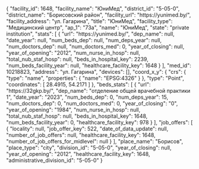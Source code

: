 {
    "facility_id": 1648,
    "facility_name": "ЮниМед",
    "district_id": "5-05-0",
    "district_name": "Борисовский район",
    "facility_url": "https:\/\/yunimed.by\/",
    "facility_address": "ул. Гагарина",
    "title": "ЮниМед",
    "facility_type": "Медицинский центр",
    "ap_1": "73а",
    "name": "ЮниМед",
    "state": "private institution",
    "stats": [
        {
            "url": "https:\/\/yunimed.by\/",
            "dep_name": null,
            "date_year": null,
            "num_beds_dep": null,
            "num_deps_year": null,
            "num_doctors_dep": null,
            "num_doctors_med": 0,
            "year_of_closing": null,
            "year_of_opening": "2012",
            "num_nurse_in_hosp": null,
            "total_nub_staf_hosp": null,
            "beds_in_hospital_key": 2239,
            "num_beds_facility_year": null,
            "healthcare_facility_key": 1648
        }
    ],
    "med_id": 10218823,
    "address": "ул. Гагарина",
    "devices": [],
    "coord_x_y": {
        "crs": {
            "type": "name",
            "properties": {
                "name": "EPSG:4326"
            }
        },
        "type": "Point",
        "coordinates": [
            28.4915,
            54.2171
        ]
    },
    "beds_stats": [
        {
            "url": "https:\/\/32gkp.by\/",
            "dep_name": "отделение общей врачебной практики 1",
            "date_year": "2023",
            "num_beds_dep": 0,
            "num_deps_year": 15,
            "num_doctors_dep": 0,
            "num_doctors_med": 0,
            "year_of_closing": "0",
            "year_of_opening": "1984",
            "num_nurse_in_hosp": null,
            "total_nub_staf_hosp": null,
            "beds_in_hospital_key": 1648,
            "num_beds_facility_year": 0,
            "healthcare_facility_key": 978
        }
    ],
    "job_offers": [
        {
            "locality": null,
            "job_offer_key": 522,
            "date_of_data_update": null,
            "number_of_job_offers": null,
            "healthcare_facility_key": 1648,
            "number_of_job_offers_for_midlevel": null
        }
    ],
    "place_name": "Борисов",
    "place_type": "city",
    "division_id": "5-05-0",
    "year_of_closing": null,
    "year_of_opening": "2012",
    "healthcare_facility_key": 1648,
    "administrative_division_id": "5-05-0"
}